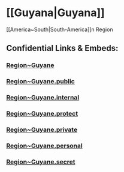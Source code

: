 # [[Guyana|Guyana]] 

[[America~South|South-America]]n Region 


## Confidential Links & Embeds: 

### [Region~Guyane](/_Standards/Earth/Continent/Europe/Europe~West/France/regions~France/Region~Guyane.md) 

### [Region~Guyane.public](/_public/Earth/Continent/Europe/Europe~West/France/regions~France/Region~Guyane.public.md) 

### [Region~Guyane.internal](/_internal/Earth/Continent/Europe/Europe~West/France/regions~France/Region~Guyane.internal.md) 

### [Region~Guyane.protect](/_protect/Earth/Continent/Europe/Europe~West/France/regions~France/Region~Guyane.protect.md) 

### [Region~Guyane.private](/_private/Earth/Continent/Europe/Europe~West/France/regions~France/Region~Guyane.private.md) 

### [Region~Guyane.personal](/_personal/Earth/Continent/Europe/Europe~West/France/regions~France/Region~Guyane.personal.md) 

### [Region~Guyane.secret](/_secret/Earth/Continent/Europe/Europe~West/France/regions~France/Region~Guyane.secret.md)

